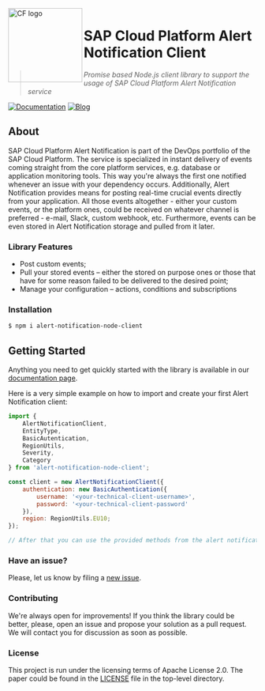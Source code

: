 <img src="https://user-images.githubusercontent.com/11653294/64466233-7cd17480-d119-11e9-8965-e036c1e23c9a.png" alt="CF logo" height="150" align="left"/>

# SAP Cloud Platform Alert Notification Client
>*Promise based Node.js client library to support the usage of SAP Cloud Platform Alert Notification service*

[![Documentation](https://img.shields.io/badge/Service_Documentation-@SAP%20Help%20Portal-ff9900.svg)](https://help.sap.com/viewer/product/ALERT_NOTIFICATION/Cloud/en-US)
[![Blog](https://img.shields.io/badge/Service--related_Blogs-@SAP%20Community%20Portal-3399ff.svg)](https://blogs.sap.com/tag/sap-cloud-platform-alert-notification/)

## About
SAP Cloud Platform Alert Notification is part of the DevOps portfolio of the SAP Cloud Platform. The service is specialized in instant delivery of events coming straight from the core platform services, e.g. database or application monitoring tools. This way you're always the first one notified whenever an issue with your dependency occurs. Additionally, Alert Notification provides means for posting real-time
crucial events directly from your application. All those events altogether - either your custom events, or the platform ones, could be received on whatever channel is preferred - e-mail, Slack, custom webhook, etc.
Furthermore, events can be even stored in Alert Notification storage and pulled from it later.

### Library Features

* Post custom events;
* Pull your stored events – either the stored on purpose ones or those that have for some reason failed to be delivered to the desired point;
* Manage your configuration – actions, conditions and subscriptions

### Installation

```bash
$ npm i alert-notification-node-client
```

## Getting Started

Anything you need to get quickly started with the library is available in our [documentation page](TODO:githubpages).

Here is a very simple example on how to import and create your first Alert Notification client:

```js
import {
    AlertNotificationClient,
    EntityType,
    BasicAutentication,
    RegionUtils,
    Severity,
    Category
} from 'alert-notification-node-client';

const client = new AlertNotificationClient({
    authentication: new BasicAuthentication({
        username: '<your-technical-client-username>',
        password: '<your-technical-client-password'
    }),
    region: RegionUtils.EU10;
});

// After that you can use the provided methods from the alert notification instance
```

### Have an issue?
Please, let us know by filing a [new issue](https://github.com/sap/alert-notification-node-client/issues/new).

### Contributing
We're always open for improvements! If you think the library could be better, please, open an issue and propose your solution as a pull request. We will contact you for discussion as soon as possible.

### License
This project is run under the licensing terms of Apache License 2.0. The paper could be found in the [LICENSE](https://github.com/sap/alert-notification-node-client/blob/master/LICENSE) file
in the top-level directory.
